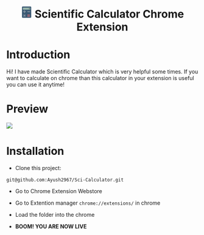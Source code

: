 <h1 align="center"><img src="/img/favicon.png" width="30" height="30"> Scientific Calculator Chrome Extension</h1>

# Introduction

Hi! I have made Scientific Calculator which is very helpful some times. If you want to calculate on chrome than this calculator in your extension is useful you can use it anytime!





# Preview

<img src="ayush.png">

# Installation

- Clone this project:
```
git@github.com:Ayush2967/Sci-Calculator.git
```
- Go to Chrome Extension Webstore
- Go to Extention manager `chrome://extensions/` in chrome
- Load the folder into the chrome

-  **BOOM! YOU ARE NOW LIVE**




